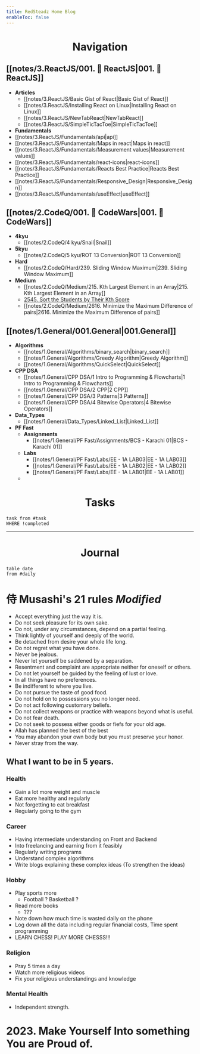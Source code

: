 ```yaml
---
title: RedSteadz Home Blog
enableToc: false
---
```




<h1 align="center"> Navigation </h1>

## [[notes/3.ReactJS/001.  ReactJS|001.  ReactJS]]

- **Articles**
	- [[notes/3.ReactJS/Basic Gist of React|Basic Gist of React]]
	- [[notes/3.ReactJS/Installing React on Linux|Installing React on Linux]]
	- [[notes/3.ReactJS/NewTabReact|NewTabReact]]
	- [[notes/3.ReactJS/SimpleTicTacToe|SimpleTicTacToe]]
- **Fundamentals**
- [[notes/3.ReactJS/Fundamentals/api|api]]
- [[notes/3.ReactJS/Fundamentals/Maps in react|Maps in react]]
- [[notes/3.ReactJS/Fundamentals/Measurement values|Measurement values]]
- [[notes/3.ReactJS/Fundamentals/react-icons|react-icons]]
- [[notes/3.ReactJS/Fundamentals/Reacts Best Practice|Reacts Best Practice]]
- [[notes/3.ReactJS/Fundamentals/Responsive_Design|Responsive_Design]]
- [[notes/3.ReactJS/Fundamentals/useEffect|useEffect]]

## [[notes/2.CodeQ/001.   CodeWars|001.   CodeWars]]
- **4kyu**
	- [[notes/2.CodeQ/4 kyu/Snail|Snail]]
- **5kyu** 
	- [[notes/2.CodeQ/5 kyu/ROT 13 Conversion|ROT 13 Conversion]]
- **Hard**
	- [[notes/2.CodeQ/Hard/239. Sliding Window Maximum|239. Sliding Window Maximum]]
- **Medium**
	- [[notes/2.CodeQ/Medium/215. Kth Largest Element in an Array|215. Kth Largest Element in an Array]]
	- [2545. Sort the Students by Their Kth Score](notes/2.CodeQ/Medium/2545.%20Sort%20the%20Students%20by%20Their%20Kth%20Score.md)
	- [[notes/2.CodeQ/Medium/2616. Minimize the Maximum Difference of pairs|2616. Minimize the Maximum Difference of pairs]]

## [[notes/1.General/001.General|001.General]]

- **Algorithms**
	- [[notes/1.General/Algorithms/binary_search|binary_search]]
	- [[notes/1.General/Algorithms/Greedy Algorithm|Greedy Algorithm]]
	- [[notes/1.General/Algorithms/QuickSelect|QuickSelect]]
- **CPP DSA**
	- [[notes/1.General/CPP DSA/1 Intro to Programming & Flowcharts|1 Intro to Programming & Flowcharts]]
	- [[notes/1.General/CPP DSA/2 CPP|2 CPP]]
	- [[notes/1.General/CPP DSA/3 Patterns|3 Patterns]]
	- [[notes/1.General/CPP DSA/4 Bitewise Operators|4 Bitewise Operators]]
- **Data_Types**
	- [[notes/1.General/Data_Types/Linked_List|Linked_List]]
- **PF Fast**
	- **Assignments**
		- [[notes/1.General/PF Fast/Assignments/BCS - Karachi 01|BCS - Karachi 01]]
	- **Labs**
		- [[notes/1.General/PF Fast/Labs/EE - 1A LAB03|EE - 1A LAB03]]
		- [[notes/1.General/PF Fast/Labs/EE - 1A LAB02|EE - 1A LAB02]]
		- [[notes/1.General/PF Fast/Labs/EE -  1A LAB01|EE -  1A LAB01]]
	- 

<h1 align="center"> Tasks </h2>

```dataview
task from #task 
WHERE !completed
```

---

<h1 align="center">Journal</h1>

```dataview
table date
from #daily 
```

# 侍 Musashi's 21 rules _Modified_
- Accept everything just the way it is.
- Do not seek pleasure for its own sake.
- Do not, under any circumstances, depend on a partial feeling.
- Think lightly of yourself and deeply of the world.
- Be detached from desire your whole life long.
- Do not regret what you have done.
- Never be jealous.
- Never let yourself be saddened by a separation.
- Resentment and complaint are appropriate neither for oneself or others.
- Do not let yourself be guided by the feeling of lust or love.
- In all things have no preferences.
- Be indifferent to where you live.
- Do not pursue the taste of good food.
- Do not hold on to possessions you no longer need.
- Do not act following customary beliefs.
- Do not collect weapons or practice with weapons beyond what is useful.
- Do not fear death.
- Do not seek to possess either goods or fiefs for your old age.
- Allah has planned the best of the best
- You may abandon your own body but you must preserve your honor.
- Never stray from the way.

## What I want to be in 5 years.
### Health
- Gain a lot more weight and muscle
- Eat more healthy and regularly
- Not forgetting to eat breakfast
- Regularly going to the gym 
### Career
- Having intermediate understanding on Front and Backend
- Into freelancing and earning from it feasibly
- Regularly writing programs
-  Understand complex algorithms
- Write blogs explaining these complex ideas (To strengthen the ideas)
### Hobby
- Play sports more
	- Football ? Basketball ?
- Read more books
	- ???
- Note down how much time is wasted daily on the phone
- Log down all the data including regular financial costs, Time spent programming
- LEARN CHESS! PLAY MORE CHESSS!!!
### Religion
- Pray 5 times a day
- Watch more religious videos 
- Fix your religious understandings and knowledge
### Mental Health
- Independent strength.

# 2023. Make Yourself Into something You are Proud of.
